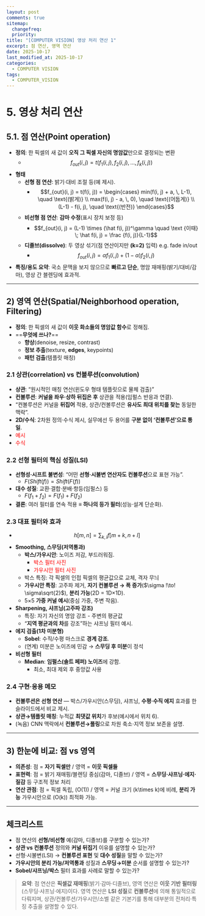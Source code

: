 ```yaml
---
layout: post
comments: true
sitemap:
  changefreq:
  priority:
title: "[COMPUTER VISION] 영상 처리 연산 1"
excerpt: 점 연산, 영역 연산
date: 2025-10-17
last_modified_at: 2025-10-17
categories:
  - COMPUTER VISION
tags:
  - COMPUTER_VISION
---
```


# 5. 영상 처리 연산

## 5.1. 점 연산(Point operation)

- **정의**: 한 픽셀의 새 값이 **오직 그 픽셀 자신의 명암값**만으로 결정되는 변환
	- $$f_{out}(i, j) = t(f_1(i, j), \, f_2(i, j), \, ..., \, f_k(i, j))$$
- **형태**
    - **선형 점 연산**: 밝기·대비 조절 등(예 제시).
	    - $$f_{out}(i, j) = t(f(i, j))
	    = \begin{cases}
		min(f(i, j) + a, \, L-1), \quad \text{(밝게)} \\
		max(f(i, j) - a, \, 0), \quad \text{(어둡게)} \\
		(L-1) - f(i, j), \quad \text{(반전)}
		\end{cases}$$
    - **비선형 점 연산**: **감마 수정**(표시 장치 보정 등)
	    - $$f_{out}(i, j) = (L-1) \times (\hat f(i, j))^\gamma \quad \text {이때} \; \hat f(i, j) = \frac {f(i, j)}{L-1}$$
    - **디졸브(dissolve)**: 두 영상 섞기(점 연산이지만 **(k=2)** 입력) e.g. fade in/out
	    - $$f_{out}(i, j) = \alpha f_1(i, j) + (1 - \alpha)f_2(i, j)$$
- **특징/용도 요약**: 국소 문맥을 보지 않으므로 **빠르고 단순**, 명암 재매핑(밝기/대비/감마), 영상 간 블렌딩에 효과적.

---

## 2) 영역 연산(Spatial/Neighborhood operation, Filtering)

- **정의**: 한 픽셀의 새 값이 **이웃 화소들의 명암값 함수**로 정해짐.
- ==**무엇에 쓰나?**==
    - **향상**(denoise, resize, contrast)
    - **정보 추출**(texture, **edges**, keypoints)
    - **패턴 검출**(템플릿 매칭)

### 2.1 상관(correlation) vs 컨볼루션(convolution)

- **상관**: “원시적인 매칭 연산(윈도우 형태 템플릿으로 물체 검출)”
- **컨볼루션**: **커널을 좌우·상하 뒤집은 후** 상관을 적용(임펄스 반응과 연결).
- “컨볼루션은 커널을 **뒤집어** 적용, 상관/컨볼루션은 **유사도 최대 위치를 찾는** 동일한 맥락”.
- **2D/수식**: 2차원 정의·수식 제시, 실무에선 두 용어를 **구분 없이 ‘컨볼루션’으로 통일**.
- <font color="#ff0000">예시</font>
- <font color="#ff0000">수식</font>

### 2.2 선형 필터의 핵심 성질(LSI)

- **선형성·시프트 불변성**: “어떤 **선형·시불변 연산자도 컨볼루션**으로 표현 가능”.
	- $F(Shift(f)) = Shift(F(f))$
- **대수 성질**: 교환·결합·분배·항등(임펄스) 등
	- $F(f_1 + f_2) = F(f_1) + F(f_2)$
- **결론**: 여러 필터를 연속 적용 ≡ **하나의 등가 필터**(성능·설계 단순화).

### 2.3 대표 필터와 효과

- $$h[m, n] = \sum _{k, l} f[m+k, n+l]$$
- **Smoothing, 스무딩(저역통과)**
    - **박스/가우시안**: 노이즈 저감, 부드러워짐.
	    - <font color="#ff0000">박스 필터 사진</font>
	    - <font color="#ff0000">가우시안 필터 사진</font>
	- 박스 특징: 각 픽셀의 인접 픽셀의 평균값으로 교체, 격자 무늬
    - **가우시안 특징**: 고주파 제거, **자기 컨볼루션 → 폭 증가**($\sigma !\to! \sigma\sqrt{2}$), **분리 가능**(2D = 1D×1D).
    - 5×5 **가중 커널 예시**(중심 가중, 주변 작음).
- **Sharpening, 샤프닝(고주파 강조)**
	- 특징: 자기 자신의 명암 강조 - 주변의 평균값
    - “**지역 평균과의 차**를 강조”하는 샤프닝 필터 예시.
- **에지 검출(1차 미분형)**
    - **Sobel**: 수직/수평 마스크로 **경계 강조**.
    - (연계) 미분은 노이즈에 민감 → **스무딩 후 미분**이 정석
- **비선형 필터**
    - **Median**: **임펄스(솔트 페퍼) 노이즈**에 강함.
	    - 최소, 최대 제외 후 중앙값 사용

### 2.4 구현·응용 메모

- **컨볼루션은 선형 연산** — 박스/가우시안(스무딩), 샤프닝, **수평·수직 에지** 효과를 한 슬라이드에서 비교 제시.
- **상관→템플릿 매칭**: 누적값 **최댓값 위치**가 후보(예시에서 위치 6).
- (녹음) CNN 맥락에서 **컨볼루션→풀링**으로 차원 축소·지역 정보 보존을 설명.

---

## 3) 한눈에 비교: 점 vs 영역

- **의존성**: 점 = **자기 픽셀만** / 영역 = **이웃 픽셀들**
- **표현력**: 점 = 밝기 재매핑/블렌딩 중심(감마, 디졸브) / 영역 = **스무딩·샤프닝·에지·질감** 등 구조적 정보 처리
- **연산 관점**: 점 = 픽셀 독립, (O(1)) / 영역 = 커널 크기 (k\times k)에 비례, **분리 가능** 가우시안으로 (O(k)) 최적화 가능.

---

## 체크리스트

-  점 연산의 **선형/비선형** 예(감마, 디졸브)를 구분할 수 있는가?
-  **상관 vs 컨볼루션** 정의와 **커널 뒤집기** 이유를 설명할 수 있는가?
-  선형·시불변(LSI) → **컨볼루션 표현** 및 **대수 성질**을 말할 수 있는가?
-  **가우시안의 분리 가능/저역통과** 성질과 **스무딩→미분** 순서를 설명할 수 있는가?
-  **Sobel/샤프닝/박스** 필터 효과를 사례로 말할 수 있는가?

> **요약**: 점 연산은 **픽셀값 재매핑**(밝기·감마·디졸브), 영역 연산은 **이웃 기반 필터링**(스무딩·샤프닝·에지)이다. 영역 연산은 **LSI 성질**로 **컨볼루션**에 의해 통일적으로 다뤄지며, 상관/컨볼루션/가우시안/소벨 같은 기본기를 통해 대부분의 전처리·특징 추출을 설명할 수 있다.